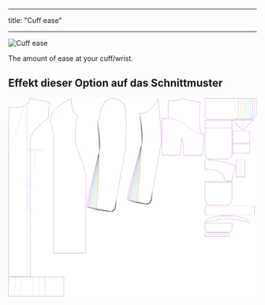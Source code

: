 - - -
title: "Cuff ease"
- - -

![Cuff ease](./cuffease.svg)

The amount of ease at your cuff/wrist.

## Effekt dieser Option auf das Schnittmuster

![This image shows the effect of this option by superimposing several variants that have a different value for this option](carlita_cuffease_sample.svg "Effect of this option on the pattern")
